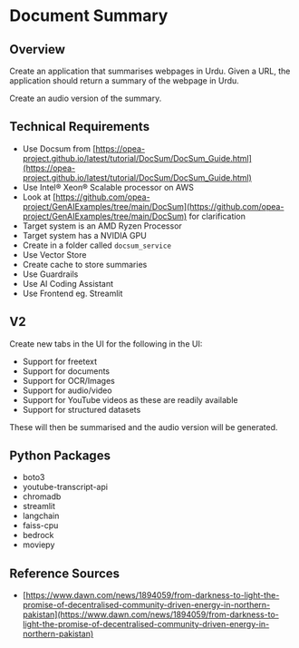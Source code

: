 # Document Summary

## Overview

Create an application that summarises webpages in Urdu. Given a URL, the application should return a summary of the webpage in Urdu.

Create an audio version of the summary.

## Technical Requirements

- Use Docsum from [https://opea-project.github.io/latest/tutorial/DocSum/DocSum_Guide.html](https://opea-project.github.io/latest/tutorial/DocSum/DocSum_Guide.html)
- Use Intel® Xeon® Scalable processor on AWS
- Look at [https://github.com/opea-project/GenAIExamples/tree/main/DocSum](https://github.com/opea-project/GenAIExamples/tree/main/DocSum) for clarification
- Target system is an AMD Ryzen Processor
- Target system has a NVIDIA GPU
- Create in a folder called `docsum_service`
- Use Vector Store
- Create cache to store summaries
- Use Guardrails
- Use AI Coding Assistant
- Use Frontend eg. Streamlit

## V2

Create new tabs in the UI for the following in the UI:

- Support for freetext
- Support for documents
- Support for OCR/Images
- Support for audio/video
- Support for YouTube videos as these are readily available
- Support for structured datasets

These will then be summarised and the audio version will be generated.

## Python Packages

- boto3
- youtube-transcript-api
- chromadb
- streamlit
- langchain
- faiss-cpu
- bedrock
- moviepy

## Reference Sources

- [https://www.dawn.com/news/1894059/from-darkness-to-light-the-promise-of-decentralised-community-driven-energy-in-northern-pakistan](https://www.dawn.com/news/1894059/from-darkness-to-light-the-promise-of-decentralised-community-driven-energy-in-northern-pakistan)